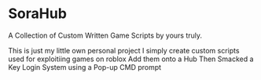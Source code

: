 # SoraHub
A Collection of Custom Written Game Scripts by yours truly.

This is just my little own personal project 
I simply create custom scripts used for exploitiing games on roblox
Add them onto a Hub
Then Smacked a Key Login System using a Pop-up CMD prompt
